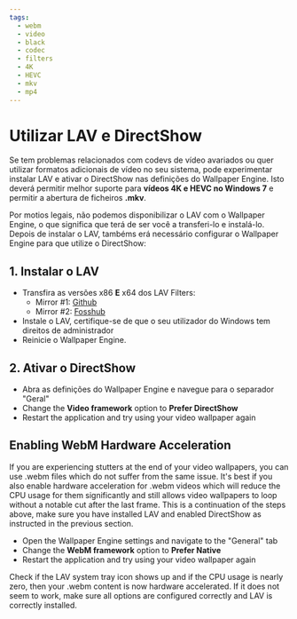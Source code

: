 ```yaml
---
tags:
  - webm
  - video
  - black
  - codec
  - filters
  - 4K
  - HEVC
  - mkv
  - mp4
---
```


# Utilizar LAV e DirectShow
Se tem problemas relacionados com codevs de vídeo avariados ou quer utilizar formatos adicionais de vídeo no seu sistema, pode experimentar instalar LAV e ativar o DirectShow nas definições do Wallpaper Engine. Isto deverá permitir melhor suporte para **vídeos 4K e HEVC no Windows 7** e permitir a abertura de ficheiros **.mkv**.

Por motios legais, não podemos disponibilizar o LAV com o Wallpaper Engine, o que significa que terá de ser você a transferi-lo e instalá-lo. Depois de instalar o LAV, tambéms erá necessário configurar o Wallpaper Engine para que utilize o DirectShow:

## 1. Instalar o LAV
* Transfira as versões x86 **E** x64 dos LAV Filters:
  * Mirror #1: [Github](https://github.com/Nevcairiel/LAVFilters/releases)
  * Mirror #2: [Fosshub](https://www.fosshub.com/LAV-Filters.html)
* Instale o LAV, certifique-se de que o seu utilizador do Windows tem direitos de administrador
* Reinicie o Wallpaper Engine.

## 2. Ativar o DirectShow
* Abra as definições do Wallpaper Engine e navegue para o separador "Geral"
* Change the **Video framework** option to **Prefer DirectShow**
* Restart the application and try using your video wallpaper again

## Enabling WebM Hardware Acceleration
If you are experiencing stutters at the end of your video wallpapers, you can use .webm files which do not suffer from the same issue. It's best if you also enable hardware acceleration for .webm videos which will reduce the CPU usage for them significantly and still allows video wallpapers to loop without a notable cut after the last frame. This is a continuation of the steps above, make sure you have installed LAV and enabled DirectShow as instructed in the previous section.
* Open the Wallpaper Engine settings and navigate to the "General" tab
* Change the **WebM framework** option to **Prefer Native**
* Restart the application and try using your video wallpaper again

Check if the LAV system tray icon shows up and if the CPU usage is nearly zero, then your .webm content is now hardware accelerated. If it does not seem to work, make sure all options are configured correctly and LAV is correctly installed.